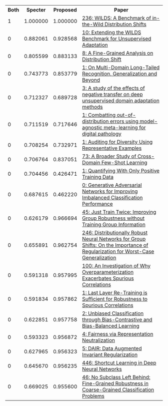 <html><table><tr>
<th>Both</th>
<th>Specter</th>
<th>Proposed</th>
<th>Paper</th>
</tr>
<tr>
<td>1</td>
<td>1.000000</td>
<td>1.000000</td>
<td><a href="https://www.semanticscholar.org/paper/40848b41ed8c9c255ecd8a920006877691b52d03">236: WILDS: A Benchmark of in-the-Wild Distribution Shifts</a></td>
</tr>
<tr>
<td>0</td>
<td>0.882061</td>
<td>0.928568</td>
<td><a href="https://www.semanticscholar.org/paper/ab2a8ca21309859ed027928dc38e6915be0e6776">10: Extending the WILDS Benchmark for Unsupervised Adaptation</a></td>
</tr>
<tr>
<td>0</td>
<td>0.805599</td>
<td>0.883133</td>
<td><a href="https://www.semanticscholar.org/paper/0e845ef0a3ae71bd32a6954fafe0702d0f0f033f">8: A Fine-Grained Analysis on Distribution Shift</a></td>
</tr>
<tr>
<td>0</td>
<td>0.743773</td>
<td>0.853779</td>
<td><a href="https://www.semanticscholar.org/paper/1fad26a8d8db65f689f4f0bef2480d771bd052ea">1: On Multi-Domain Long-Tailed Recognition, Generalization and Beyond</a></td>
</tr>
<tr>
<td>0</td>
<td>0.712327</td>
<td>0.689728</td>
<td><a href="https://www.semanticscholar.org/paper/4a213d40d742395e102bf601a0463e970f063d20">3: A study of the effects of negative transfer on deep unsupervised domain adaptation methods</a></td>
</tr>
<tr>
<td>0</td>
<td>0.711519</td>
<td>0.717646</td>
<td><a href="https://www.semanticscholar.org/paper/536d12bdbdaf5d9425d43f2c00642eba2e8c0226">1: Combatting out-of-distribution errors using model-agnostic meta-learning for digital pathology</a></td>
</tr>
<tr>
<td>0</td>
<td>0.708254</td>
<td>0.732971</td>
<td><a href="https://www.semanticscholar.org/paper/b01688f7586b3ab3ea864cb6698a5aa2dc9c0d67">1: Auditing for Diversity Using Representative Examples</a></td>
</tr>
<tr>
<td>0</td>
<td>0.706764</td>
<td>0.837051</td>
<td><a href="https://www.semanticscholar.org/paper/d93caee6be54387d7ae0b3ff0e18b8bd8fd10098">73: A Broader Study of Cross-Domain Few-Shot Learning</a></td>
</tr>
<tr>
<td>0</td>
<td>0.704456</td>
<td>0.426471</td>
<td><a href="https://www.semanticscholar.org/paper/ed81dea951d119d29864e600e9eab7a3e8b7bac7">1: Quantifying With Only Positive Training Data</a></td>
</tr>
<tr>
<td>0</td>
<td>0.687615</td>
<td>0.462220</td>
<td><a href="https://www.semanticscholar.org/paper/dc2a47285bcca0461ac69a824aee42ad692ed86b">0: Generative Adversarial Networks for Improving Imbalanced Classification Performance</a></td>
</tr>
<tr>
<td>0</td>
<td>0.626179</td>
<td>0.966694</td>
<td><a href="https://www.semanticscholar.org/paper/216d093cb2ad81bf55c21dbce2217f2b9032e67b">45: Just Train Twice: Improving Group Robustness without Training Group Information</a></td>
</tr>
<tr>
<td>0</td>
<td>0.655891</td>
<td>0.962754</td>
<td><a href="https://www.semanticscholar.org/paper/b352440916400cbe995dafdca38b9e99a2863348">246: Distributionally Robust Neural Networks for Group Shifts: On the Importance of Regularization for Worst-Case Generalization</a></td>
</tr>
<tr>
<td>0</td>
<td>0.591318</td>
<td>0.957995</td>
<td><a href="https://www.semanticscholar.org/paper/26e858cf3c82b66bbd539bb79356b0e885bdc694">100: An Investigation of Why Overparameterization Exacerbates Spurious Correlations</a></td>
</tr>
<tr>
<td>0</td>
<td>0.591834</td>
<td>0.957862</td>
<td><a href="https://www.semanticscholar.org/paper/18762fe6d86a5afe8bdca9dfb8ee3825dd00494c">1: Last Layer Re-Training is Sufficient for Robustness to Spurious Correlations</a></td>
</tr>
<tr>
<td>0</td>
<td>0.622851</td>
<td>0.957758</td>
<td><a href="https://www.semanticscholar.org/paper/3eebe1ba5996e2fb4f8daa157956d2d071fc2473">2: Unbiased Classification through Bias-Contrastive and Bias-Balanced Learning</a></td>
</tr>
<tr>
<td>0</td>
<td>0.593323</td>
<td>0.956872</td>
<td><a href="https://www.semanticscholar.org/paper/4c2e9b401e6fe3b3b81799ae0837048fccaef0a6">4: Fairness via Representation Neutralization</a></td>
</tr>
<tr>
<td>0</td>
<td>0.627965</td>
<td>0.956323</td>
<td><a href="https://www.semanticscholar.org/paper/8c7e2ba0a999722a0f253019a8472b4b725c8800">5: DAIR: Data Augmented Invariant Regularization</a></td>
</tr>
<tr>
<td>0</td>
<td>0.645670</td>
<td>0.956235</td>
<td><a href="https://www.semanticscholar.org/paper/1b04936c2599e59b120f743fbb30df2eed3fd782">446: Shortcut Learning in Deep Neural Networks</a></td>
</tr>
<tr>
<td>0</td>
<td>0.669025</td>
<td>0.955600</td>
<td><a href="https://www.semanticscholar.org/paper/8c96b865bbe1f597cf2c644e20ae46eab8e7caad">46: No Subclass Left Behind: Fine-Grained Robustness in Coarse-Grained Classification Problems</a></td>
</tr>
</table></html>
